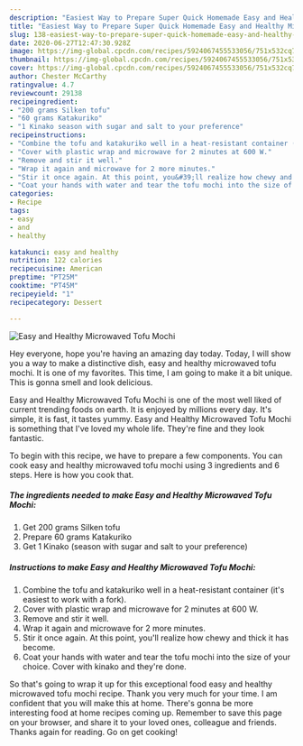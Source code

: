 ```yaml
---
description: "Easiest Way to Prepare Super Quick Homemade Easy and Healthy Microwaved Tofu Mochi"
title: "Easiest Way to Prepare Super Quick Homemade Easy and Healthy Microwaved Tofu Mochi"
slug: 138-easiest-way-to-prepare-super-quick-homemade-easy-and-healthy-microwaved-tofu-mochi
date: 2020-06-27T12:47:30.928Z
image: https://img-global.cpcdn.com/recipes/5924067455533056/751x532cq70/easy-and-healthy-microwaved-tofu-mochi-recipe-main-photo.jpg
thumbnail: https://img-global.cpcdn.com/recipes/5924067455533056/751x532cq70/easy-and-healthy-microwaved-tofu-mochi-recipe-main-photo.jpg
cover: https://img-global.cpcdn.com/recipes/5924067455533056/751x532cq70/easy-and-healthy-microwaved-tofu-mochi-recipe-main-photo.jpg
author: Chester McCarthy
ratingvalue: 4.7
reviewcount: 29138
recipeingredient:
- "200 grams Silken tofu"
- "60 grams Katakuriko"
- "1 Kinako season with sugar and salt to your preference"
recipeinstructions:
- "Combine the tofu and katakuriko well in a heat-resistant container (it&#39;s easiest to work with a fork)."
- "Cover with plastic wrap and microwave for 2 minutes at 600 W."
- "Remove and stir it well."
- "Wrap it again and microwave for 2 more minutes."
- "Stir it once again. At this point, you&#39;ll realize how chewy and thick it has become."
- "Coat your hands with water and tear the tofu mochi into the size of your choice. Cover with kinako and they&#39;re done."
categories:
- Recipe
tags:
- easy
- and
- healthy

katakunci: easy and healthy 
nutrition: 122 calories
recipecuisine: American
preptime: "PT25M"
cooktime: "PT45M"
recipeyield: "1"
recipecategory: Dessert

---
```



![Easy and Healthy Microwaved Tofu Mochi](https://img-global.cpcdn.com/recipes/5924067455533056/751x532cq70/easy-and-healthy-microwaved-tofu-mochi-recipe-main-photo.jpg)

Hey everyone, hope you're having an amazing day today. Today, I will show you a way to make a distinctive dish, easy and healthy microwaved tofu mochi. It is one of my favorites. This time, I am going to make it a bit unique. This is gonna smell and look delicious.

Easy and Healthy Microwaved Tofu Mochi is one of the most well liked of current trending foods on earth. It is enjoyed by millions every day. It's simple, it is fast, it tastes yummy. Easy and Healthy Microwaved Tofu Mochi is something that I've loved my whole life. They're fine and they look fantastic.




To begin with this recipe, we have to prepare a few components. You can cook easy and healthy microwaved tofu mochi using 3 ingredients and 6 steps. Here is how you cook that.

<!--inarticleads1-->

##### The ingredients needed to make Easy and Healthy Microwaved Tofu Mochi:

1. Get 200 grams Silken tofu
1. Prepare 60 grams Katakuriko
1. Get 1 Kinako (season with sugar and salt to your preference)




<!--inarticleads2-->

##### Instructions to make Easy and Healthy Microwaved Tofu Mochi:

1. Combine the tofu and katakuriko well in a heat-resistant container (it&#39;s easiest to work with a fork).
1. Cover with plastic wrap and microwave for 2 minutes at 600 W.
1. Remove and stir it well.
1. Wrap it again and microwave for 2 more minutes.
1. Stir it once again. At this point, you&#39;ll realize how chewy and thick it has become.
1. Coat your hands with water and tear the tofu mochi into the size of your choice. Cover with kinako and they&#39;re done.




So that's going to wrap it up for this exceptional food easy and healthy microwaved tofu mochi recipe. Thank you very much for your time. I am confident that you will make this at home. There's gonna be more interesting food at home recipes coming up. Remember to save this page on your browser, and share it to your loved ones, colleague and friends. Thanks again for reading. Go on get cooking!
